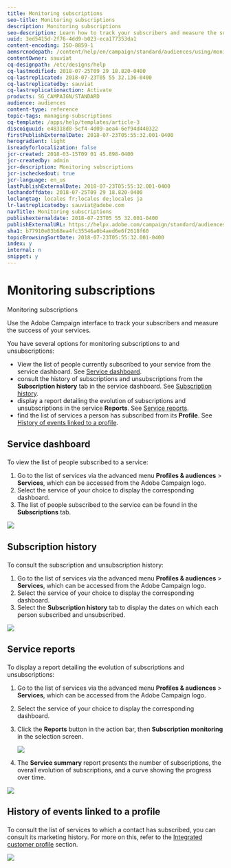 ```yaml
---
title: Monitoring subscriptions
seo-title: Monitoring subscriptions
description: Monitoring subscriptions
seo-description: Learn how to track your subscribers and measure the success of your services using dashboards and reports.
uuid: 3ed5415d-2f76-4dd9-b023-eca177353da1
content-encoding: ISO-8859-1
aemsrcnodepath: /content/help/en/campaign/standard/audiences/using/monitoring-subscriptions
contentOwner: sauviat
cq-designpath: /etc/designs/help
cq-lastmodified: 2018-07-25T09 29 18.820-0400
cq-lastreplicated: 2018-07-23T05 55 32.136-0400
cq-lastreplicatedby: sauviat
cq-lastreplicationaction: Activate
products: SG_CAMPAIGN/STANDARD
audience: audiences
content-type: reference
topic-tags: managing-subscriptions
cq-template: /apps/help/templates/article-3
discoiquuid: e48318d8-5cf4-4d09-aea4-6ef94d440322
firstPublishExternalDate: 2018-07-23T05:55:32.001-0400
herogradient: light
isreadyforlocalization: false
jcr-created: 2018-03-15T09 01 45.898-0400
jcr-createdby: admin
jcr-description: Monitoring subscriptions
jcr-ischeckedout: true
jcr-language: en_us
lastPublishExternalDate: 2018-07-23T05:55:32.001-0400
lochandoffdate: 2018-07-25T09 29 18.820-0400
loclangtag: locales fr;locales de;locales ja
lr-lastreplicatedby: sauviat@adobe.com
navTitle: Monitoring subscriptions
publishexternaldate: 2018-07-23T05 55 32.001-0400
publishExternalURL: https://helpx.adobe.com/campaign/standard/audiences/using/monitoring-subscriptions.html
sha1: b77910e83b68ea4fc35546a0b4aed6e6f2618f60
topicBrowsingSortDate: 2018-07-23T05:55:32.001-0400
index: y
internal: n
snippet: y
---
```


# Monitoring subscriptions

Monitoring subscriptions

Use the Adobe Campaign interface to track your subscribers and measure the success of your services.

You have several options for monitoring subscriptions to and unsubscriptions:

* View the list of people currently subscribed to your service from the service dashboard. See [Service dashboard](../../audiences/using/monitoring-subscriptions.md#service-dashboard).
* consult the history of subscriptions and unsubscriptions from the **Subscription history** tab in the service dashboard. See [Subscription history](../../audiences/using/monitoring-subscriptions.md#subscription-history).
* display a report detailing the evolution of subscriptions and unsubscriptions in the service **Reports**. See [Service reports](../../audiences/using/monitoring-subscriptions.md#service-reports).
* find the list of services a person has subscribed from its **Profile**. See [History of events linked to a profile](../../audiences/using/monitoring-subscriptions.md#history-of-events-linked-to-a-profile).

## <p>Service dashboard</p>

To view the list of people subscribed to a service:

1. Go to the list of services via the advanced menu **Profiles & audiences** > **Services**, which can be accessed from the Adobe Campaign logo.
1. Select the service of your choice to display the corresponding dashboard.
1. The list of people subscribed to the service can be found in the **Subscriptions** tab.

![](assets/lp_monitoring_subscriptions_1.png)

## <p>Subscription history</p>

To consult the subscription and unsubscription history:

1. Go to the list of services via the advanced menu **Profiles & audiences** > **Services**, which can be accessed from the Adobe Campaign logo.
1. Select the service of your choice to display the corresponding dashboard.
1. Select the **Subscription history** tab to display the dates on which each person subscribed and unsubscribed.

![](assets/lp_monitoring_subscriptions_2.png)

## <p>Service reports</p>

To display a report detailing the evolution of subscriptions and unsubscriptions:

1. Go to the list of services via the advanced menu **Profiles & audiences** > **Services**, which can be accessed from the Adobe Campaign logo.
1. Select the service of your choice to display the corresponding dashboard.
1. Click the **Reports** button in the action bar, then **Subscription monitoring** in the selection screen.

   ![](assets/lp_monitoring_subscriptions_3.png)

1. The **Service summary** report presents the number of subscriptions, the overall evolution of subscriptions, and a curve showing the progress over time.

![](assets/lp_monitoring_subscriptions_4.png)

## <p>History of events linked to a profile</p>

To consult the list of services to which a contact has subscribed, you can consult its marketing history. For more on this, refer to the [Integrated customer profile](../../audiences/using/integrated-customer-profile.md) section.

![](assets/lp_monitoring_subscriptions_5.png)


